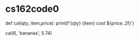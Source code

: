 # cs162code0
def cal(qty, item,price):
    print(f'{qty} {item} cost ${price:.2f}')

cal(6, 'bananas', 5.74)
